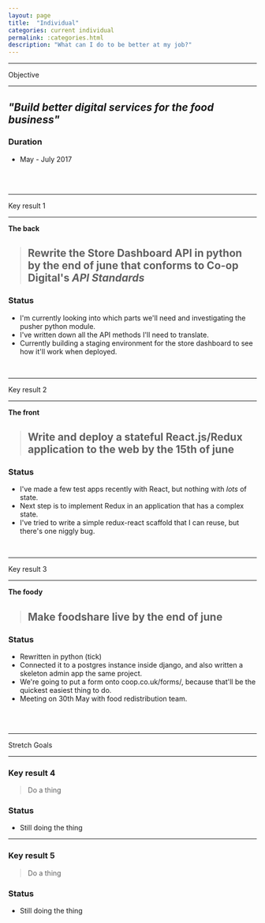 ```yaml
---
layout: page
title:  "Individual"
categories: current individual
permalink: :categories.html
description: "What can I do to be better at my job?"
---
```



---

Objective

---

## *"Build better digital services for the food business"*


### Duration
* May - July 2017


<br><br>


---

Key result 1

---
**The back**
> ## Rewrite the Store Dashboard API in python by **the end of june** that conforms to Co-op Digital's *API Standards*

### Status

* I'm currently looking into which parts we'll need and investigating the pusher python module.
* I've written down all the API methods I'll need to translate.
* Currently building a staging environment for the store dashboard to see how it'll work when deployed.

<br>

---

Key result 2

---
**The front**
> ## Write and deploy a stateful React.js/Redux application to the web by **the 15th of june**

### Status

* I've made a few test apps recently with React, but nothing with _lots_ of state.
* Next step is to implement Redux in an application that has a complex state.
* I've tried to write a simple redux-react scaffold that I can reuse, but there's one niggly bug.

<br>

---

Key result 3

---
**The foody**
> ## Make foodshare live by the **end of june**

### Status

* Rewritten in python (tick)
* Connected it to a postgres instance inside django, and also written a skeleton admin app the same project.
* We're going to put a form onto coop.co.uk/forms/, because that'll be the quickest easiest thing to do.
* Meeting on 30th May with food redistribution team.


<br><br>

---
Stretch Goals

---
### Key result 4

> Do a thing

### Status

* Still doing the thing

---
### Key result 5

> Do a thing

### Status

* Still doing the thing
